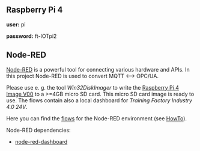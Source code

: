 ## Raspberry Pi 4

**user:** pi

**password:** ft-IOTpi2

## Node-RED

[Node-RED](https://nodered.org/) is a powerful tool for connecting various hardware and APIs. In this project Node-RED is used to convert MQTT <--> OPC/UA.

Please use e. g. the tool *Win32DiskImager* to write the [Raspberry Pi 4 Image V00](https://github.com/fischertechnik/plc_training_factory_24v/releases/download/V00/2020-07-13-lite-IOTpi2.zip) to a >=4GB micro SD card. This micro SD card image is ready to use. The flows contain also a local dashboard for *Training Factory Industry 4.0 24V*.

Here you can find the [flows](flows_IOTpi2.json) for the Node-RED environment (see [HowTo](https://nodered.org/docs/user-guide/editor/workspace/import-export)).

Node-RED dependencies:
  * [node-red-dashboard](https://flows.nodered.org/node/node-red-dashboard)

